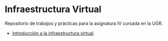 Infraestructura Virtual
====
Repositorio de trabajos y prácticas para la asignatura IV cursada en la 
UGR.

* [Introducción a la infraestructura virtual](practica1.md).
